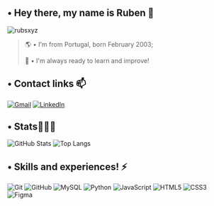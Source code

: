 <h2 align="left">• Hey there, my name is Ruben 🤍</h2>

<p align="left"> <img src="https://komarev.com/ghpvc/?username=rubsxyz&label=Profile%20views&color=ff4af8&style=flat" alt="rubsxyz" /> </p>
<p align="left">

> 🌎 • I'm from Portugal, born February 2003;
>
> 🧠 • I'm always ready to learn and improve!

## • Contact links 📫

[![Gmail](https://img.shields.io/badge/Gmail-%23333?style=for-the-badge&logo=gmail&logoColor=white)](mailto:devruben10@gmail.com) [![LinkedIn](https://img.shields.io/badge/LinkedIn-0077B5?style=for-the-badge&logo=linkedin&logoColor=white)](https://www.linkedin.com/in/ruben-teixeira-316011316/)

## • Stats👨🏻‍💻
![GitHub Stats](https://github-readme-stats.vercel.app/api?username=rubsxyz&show_icons=true&theme=radical) ![Top Langs](https://github-readme-stats.vercel.app/api/top-langs/?username=rubsxyz&layout=compact&theme=radical)

<!-- <img src="https://github-readme-streak-stats.herokuapp.com/?user=rubsxyz&theme=radical" alt="rubsxyz" /> -->


## • Skills and experiences! ⚡

![Git](https://img.shields.io/badge/Git-F05032?style=for-the-badge&logo=git&logoColor=white) ![GitHub](https://img.shields.io/badge/GitHub-181717?style=for-the-badge&logo=github&logoColor=white) ![MySQL](https://img.shields.io/badge/MySQL-4479A1?style=for-the-badge&logo=mysql&logoColor=white) ![Python](https://img.shields.io/badge/Python-3776AB?style=for-the-badge&logo=python&logoColor=white) ![JavaScript](https://img.shields.io/badge/JavaScript-F7DF1E?style=for-the-badge&logo=javascript&logoColor=black)  ![HTML5](https://img.shields.io/badge/HTML5-E34F26?style=for-the-badge&logo=html5&logoColor=white) ![CSS3](https://img.shields.io/badge/CSS3-1572B6?style=for-the-badge&logo=css3&logoColor=white) ![Figma](https://img.shields.io/badge/Figma-000000?style=for-the-badge&logo=figma&logoColor=white)

